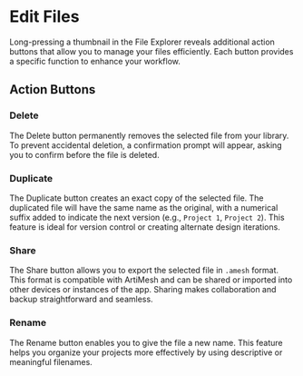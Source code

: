 # Edit Files  

Long-pressing a thumbnail in the File Explorer reveals additional action buttons that allow you to manage your files efficiently. Each button provides a specific function to enhance your workflow.  

## Action Buttons  

### Delete
The Delete button permanently removes the selected file from your library. To prevent accidental deletion, a confirmation prompt will appear, asking you to confirm before the file is deleted.  

### Duplicate 
The Duplicate button creates an exact copy of the selected file. The duplicated file will have the same name as the original, with a numerical suffix added to indicate the next version (e.g., `Project 1`, `Project 2`). This feature is ideal for version control or creating alternate design iterations.  

### Share 
The Share button allows you to export the selected file in `.amesh` format. This format is compatible with ArtiMesh and can be shared or imported into other devices or instances of the app. Sharing makes collaboration and backup straightforward and seamless.  

### Rename
The Rename button enables you to give the file a new name. This feature helps you organize your projects more effectively by using descriptive or meaningful filenames.  